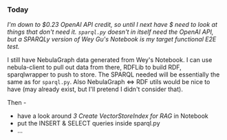 <!-- title: llama_index SPARQL Notes 03 -->

### Today

_I'm down to $0.23 OpenAI API credit, so until I next have $ need to look at things that don't need it. `sparql.py` doesn't in itself need the OpenAI API, but a SPARQLy version of Wey Gu's Notebook is my target functional E2E test._

I still have NebulaGraph data generated from Wey's Notebook. I can use nebula-client to pull out data from there, RDFLib to build RDF, sparqlwrapper to push to store. The SPARQL needed will be essentially the same as for `sparql.py`. Also NebulaGraph <=> RDF utils would be nice to have (may already exist, but I'll pretend I didn't consider that).

Then -

- have a look around _3 Create VectorStoreIndex for RAG_ in Notebook
- put the INSERT & SELECT queries inside sparql.py
- ...
